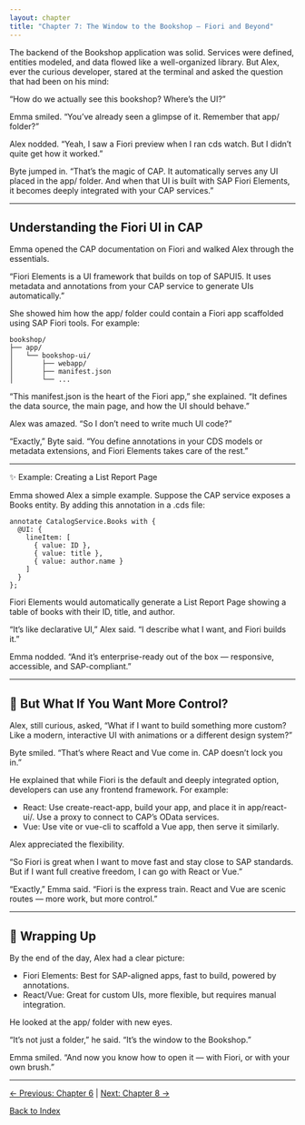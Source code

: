 ```yaml
---
layout: chapter
title: "Chapter 7: The Window to the Bookshop — Fiori and Beyond"
---
```


The backend of the Bookshop application was solid. Services were defined, entities modeled, and data flowed like a well-organized library. But Alex, ever the curious developer, stared at the terminal and asked the question that had been on his mind:

“How do we actually see this bookshop? Where’s the UI?”

Emma smiled. “You’ve already seen a glimpse of it. Remember that app/ folder?”

Alex nodded. “Yeah, I saw a Fiori preview when I ran cds watch. But I didn’t quite get how it worked.”

Byte jumped in. “That’s the magic of CAP. It automatically serves any UI placed in the app/ folder. And when that UI is built with SAP Fiori Elements, it becomes deeply integrated with your CAP services.”

---

## Understanding the Fiori UI in CAP

Emma opened the CAP documentation on Fiori and walked Alex through the essentials.

“Fiori Elements is a UI framework that builds on top of SAPUI5. It uses metadata and annotations from your CAP service to generate UIs automatically.”

She showed him how the app/ folder could contain a Fiori app scaffolded using SAP Fiori tools. For example:

```
bookshop/
├── app/
│   └── bookshop-ui/
│       ├── webapp/
│       ├── manifest.json
│       └── ...
```

“This manifest.json is the heart of the Fiori app,” she explained. “It defines the data source, the main page, and how the UI should behave.”

Alex was amazed. “So I don’t need to write much UI code?”

“Exactly,” Byte said. “You define annotations in your CDS models or metadata extensions, and Fiori Elements takes care of the rest.”

---

✨ Example: Creating a List Report Page

Emma showed Alex a simple example. Suppose the CAP service exposes a Books entity. By adding this annotation in a .cds file:

```cds
annotate CatalogService.Books with {
  @UI: {
    lineItem: [
      { value: ID },
      { value: title },
      { value: author.name }
    ]
  }
};
```

Fiori Elements would automatically generate a List Report Page showing a table of books with their ID, title, and author.

“It’s like declarative UI,” Alex said. “I describe what I want, and Fiori builds it.”

Emma nodded. “And it’s enterprise-ready out of the box — responsive, accessible, and SAP-compliant.”

---

## 🧭 But What If You Want More Control?

Alex, still curious, asked, “What if I want to build something more custom? Like a modern, interactive UI with animations or a different design system?”

Byte smiled. “That’s where React and Vue come in. CAP doesn’t lock you in.”

He explained that while Fiori is the default and deeply integrated option, developers can use any frontend framework. For example:

- React: Use create-react-app, build your app, and place it in app/react-ui/. Use a proxy to connect to CAP’s OData services.
- Vue: Use vite or vue-cli to scaffold a Vue app, then serve it similarly.

Alex appreciated the flexibility.

“So Fiori is great when I want to move fast and stay close to SAP standards. But if I want full creative freedom, I can go with React or Vue.”

“Exactly,” Emma said. “Fiori is the express train. React and Vue are scenic routes — more work, but more control.”

---

## 🧩 Wrapping Up

By the end of the day, Alex had a clear picture:

- Fiori Elements: Best for SAP-aligned apps, fast to build, powered by annotations.
- React/Vue: Great for custom UIs, more flexible, but requires manual integration.

He looked at the app/ folder with new eyes.

“It’s not just a folder,” he said. “It’s the window to the Bookshop.”

Emma smiled. “And now you know how to open it — with Fiori, or with your own brush.”

---

[← Previous: Chapter 6](Chapter-6.md) | [Next: Chapter 8 →](Chapter-8.md)

[Back to Index](README.md)
